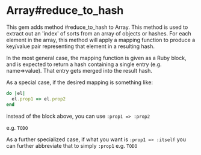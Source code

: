 # Array#reduce_to_hash
This gem adds method #reduce_to_hash to Array. This method is used to extract out an 'index' of sorts from an array of objects or hashes.
For each element in the array, this method will apply a mapping function to produce a key/value pair representing that element in
a resulting hash.

In the most general case, the mapping function is given as a Ruby block, and is expected to return a hash
containing a single entry (e.g. name=>value). That entry gets merged into the result hash.

As a special case, if the desired mapping is something like:

```ruby
do |el|
  el.prop1 => el.prop2
end
```

instead of the block above, you can use `:prop1 => :prop2`

e.g.
```TODO```

As a further specialized case, if what you want is `:prop1 => :itself`
you can further abbreviate that to simply `:prop1`
e.g.
```TODO```


